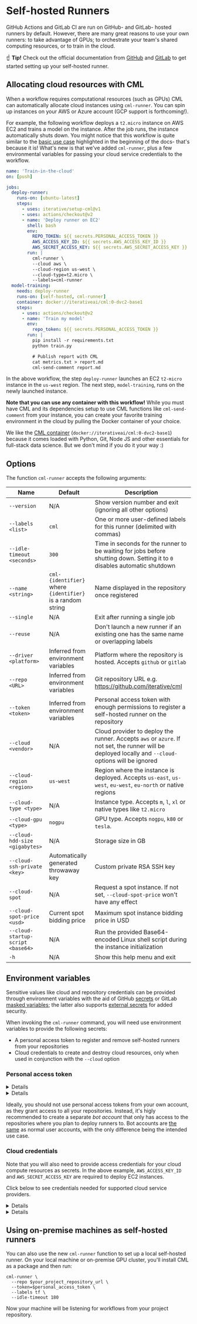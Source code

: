 # Self-hosted Runners

GitHub Actions and GitLab CI are run on GitHub- and GitLab- hosted runners by
default. However, there are many great reasons to use your own runners: to take
advantage of GPUs; to orchestrate your team's shared computing resources, or to
train in the cloud.

☝️ **Tip!** Check out the official documentation from
[GitHub](https://help.github.com/en/actions/hosting-your-own-runners/about-self-hosted-runners)
and [GitLab](https://docs.gitlab.com/runner/) to get started setting up your
self-hosted runner.

## Allocating cloud resources with CML

When a workflow requires computational resources (such as GPUs) CML can
automatically allocate cloud instances using `cml-runner`. You can spin up
instances on your AWS or Azure account (GCP support is forthcoming!).

For example, the following workflow deploys a `t2.micro` instance on AWS EC2 and
trains a model on the instance. After the job runs, the instance automatically
shuts down. You might notice that this workflow is quite similar to the
[basic use case](#usage) highlighted in the beginning of the docs- that's
because it is! What's new is that we've added `cml-runner`, plus a few
environmental variables for passing your cloud service credentials to the
workflow.

```yaml
name: 'Train-in-the-cloud'
on: [push]

jobs:
  deploy-runner:
    runs-on: [ubuntu-latest]
    steps:
      - uses: iterative/setup-cml@v1
      - uses: actions/checkout@v2
      - name: 'Deploy runner on EC2'
        shell: bash
        env:
          REPO_TOKEN: ${{ secrets.PERSONAL_ACCESS_TOKEN }}
          AWS_ACCESS_KEY_ID: ${{ secrets.AWS_ACCESS_KEY_ID }}
          AWS_SECRET_ACCESS_KEY: ${{ secrets.AWS_SECRET_ACCESS_KEY }}
        run: |
          cml-runner \
          --cloud aws \
          --cloud-region us-west \
          --cloud-type=t2.micro \
          --labels=cml-runner
  model-training:
    needs: deploy-runner
    runs-on: [self-hosted, cml-runner]
    container: docker://iterativeai/cml:0-dvc2-base1
    steps:
      - uses: actions/checkout@v2
      - name: 'Train my model'
        env:
          repo_token: ${{ secrets.PERSONAL_ACCESS_TOKEN }}
        run: |
          pip install -r requirements.txt
          python train.py

          # Publish report with CML
          cat metrics.txt > report.md
          cml-send-comment report.md
```

In the above workflow, the step `deploy-runner` launches an EC2 `t2-micro`
instance in the `us-west` region. The next step, `model-training`, runs on the
newly launched instance.

**Note that you can use any container with this workflow!** While you must have
CML and its dependencies setup to use CML functions like `cml-send-comment` from
your instance, you can create your favorite training environment in the cloud by
pulling the Docker container of your choice.

We like the
[CML container](https://github.com/iterative/cml/blob/master/Dockerfile)
(`docker://iterativeai/cml:0-dvc2-base1`) because it comes loaded with Python,
Git, Node JS and other essentials for full-stack data science. But we don't mind
if you do it your way :)

## Options

The function `cml-runner` accepts the following arguments:

| Name                              | Default                                                    | Description                                                                                                                                           |
| --------------------------------- | ---------------------------------------------------------- | ----------------------------------------------------------------------------------------------------------------------------------------------------- |
| `--version`                       | N/A                                                        | Show version number and exit (ignoring all other options)                                                                                             |
| `--labels <list>`                 | `cml`                                                      | One or more user-defined labels for this runner (delimited with commas)                                                                               |
| `--idle-timeout <seconds>`        | `300`                                                      | Time in seconds for the runner to be waiting for jobs before shutting down. Setting it to `0` disables automatic shutdown                             |
| `--name <string>`                 | `cml-{identifier}` where `{identifier}` is a random string | Name displayed in the repository once registered                                                                                                      |
| `--single`                        | N/A                                                        | Exit after running a single job                                                                                                                       |
| `--reuse`                         | N/A                                                        | Don't launch a new runner if an existing one has the same name or overlapping labels                                                                  |
| `--driver <platform>`             | Inferred from environment variables                        | Platform where the repository is hosted. Accepts `github` or `gitlab`                                                                                 |
| `--repo <URL>`                    | Inferred from environment variables                        | Git repository URL e.g. https://github.com/iterative/cml                                                                                              |
| `--token <token>`                 | Inferred from environment variables                        | Personal access token with enough permissions to register a self-hosted runner on the repository                                                      |
| `--cloud <vendor>`                | N/A                                                        | Cloud provider to deploy the runner. Accepts `aws` or `azure`. If not set, the runner will be deployed locally and `--cloud-` options will be ignored |
| `--cloud-region <region>`         | `us-west`                                                  | Region where the instance is deployed. Accepts `us-east`, `us-west`, `eu-west`, `eu-north` or native regions                                          |
| `--cloud-type <type>`             | N/A                                                        | Instance type. Accepts `m`, `l`, `xl` or native types like `t2.micro`                                                                                 |
| `--cloud-gpu <type>`              | `nogpu`                                                    | GPU type. Accepts `nogpu`, `k80` or `tesla`.                                                                                                          |
| `--cloud-hdd-size <gigabytes>`    | N/A                                                        | Storage size in GB                                                                                                                                    |
| `--cloud-ssh-private <key>`       | Automatically generated throwaway key                      | Custom private RSA SSH key                                                                                                                            |
| `--cloud-spot`                    | N/A                                                        | Request a spot instance. If not set, `--cloud-spot-price` won't have any effect                                                                       |
| `--cloud-spot-price <usd>`        | Current spot bidding price                                 | Maximum spot instance bidding price in USD                                                                                                            |
| `--cloud-startup-script <base64>` | N/A                                                        | Run the provided Base64-encoded Linux shell script during the instance initialization                                                                 |
| `-h`                              | N/A                                                        | Show this help menu and exit                                                                                                                          |

## Environment variables

Sensitive values like cloud and repository credentials can be provided through
environment variables with the aid of GitHub
[secrets](https://docs.github.com/es/actions/reference/encrypted-secrets#creating-encrypted-secrets-for-a-repository)
or GitLab
[masked variables](https://docs.gitlab.com/ee/ci/variables/#add-a-cicd-variable-to-a-project);
the latter also supports
[external secrets](https://docs.gitlab.com/ee/ci/secrets) for added security.

When invoking the `cml-runner` command, you will need use environment variables
to provide the following secrets:

- A personal access token to register and remove self-hosted runners from your
  repositories
- Cloud credentials to create and destroy cloud resources, only when used in
  conjunction with the `--cloud` option

### Personal access token

<details>

#### GitHub

You can either
[create a personal access token](https://docs.github.com/en/github-ae@latest/github/authenticating-to-github/keeping-your-account-and-data-secure/creating-a-personal-access-token)
with the `repo` scope or a
[GitHub App](https://docs.github.com/en/developers/apps/building-github-apps/authenticating-with-github-apps)
with **Repository permissions / Administration** write permissions (for
repository-level runners), or **Organization permissions / Self-hosted runners**
write permissions (for organization-level runners).

</details>

<details>

#### GitLab

You can either
[create a personal access token](https://docs.gitlab.com/ee/user/profile/personal_access_tokens.html)
with the `api` scope or a
[project access token](https://docs.gitlab.com/ee/user/project/settings/project_access_tokens.html)
if your GitLab instance supports this feature; the latter will only work for
project-level
([specific](https://docs.gitlab.com/ee/ci/runners/runners_scope.html#specific-runners))
runners, not for instance-level
([shared](https://docs.gitlab.com/ee/ci/runners/runners_scope.html#shared-runners))
runners.

</details>

Ideally, you should not use personal access tokens from your own account, as
they grant access to all your repositories. Instead, it's higly recommended to
create a separate _bot account_ that only has access to the repositories where
you plan to deploy runners to. Bot accounts are
[the same](https://docs.github.com/en/get-started/learning-about-github/types-of-github-accounts#personal-user-accounts)
as normal user accounts, with the only difference being the intended use case.

### Cloud credentials

Note that you will also need to provide access credentials for your cloud
compute resources as secrets. In the above example, `AWS_ACCESS_KEY_ID` and
`AWS_SECRET_ACCESS_KEY` are required to deploy EC2 instances.

Click below to see credentials needed for supported cloud service providers.

<details>

#### AWS

```yaml
env:
  AWS_ACCESS_KEY_ID: ${{ secrets.AWS_ACCESS_KEY_ID }}
  AWS_SECRET_ACCESS_KEY: ${{ secrets.AWS_SECRET_ACCESS_KEY }}
  AWS_SESSION_TOKEN: ${{ secrets.AWS_SESSION_TOKEN }}
```

Note that `AWS_SESSION_TOKEN` is optional.

</details>

<details>

#### Azure

```yaml
env:
  AZURE_CLIENT_ID: ${{ secrets.AZURE_CLIENT_ID }}
  AZURE_CLIENT_SECRET: ${{ secrets.AZURE_CLIENT_SECRET }}
  AZURE_SUBSCRIPTION_ID: ${{ secrets.AZURE_SUBSCRIPTION_ID }}
  AZURE_TENANT_ID: ${{ secrets.AZURE_TENANT_ID }}
```

</details>

## Using on-premise machines as self-hosted runners

You can also use the new `cml-runner` function to set up a local self-hosted
runner. On your local machine or on-premise GPU cluster, you'll install CML as a
package and then run:

```dvc
cml-runner \
  --repo $your_project_repository_url \
  --token=$personal_access_token \
  --labels tf \
  --idle-timeout 180
```

Now your machine will be listening for workflows from your project repository.
